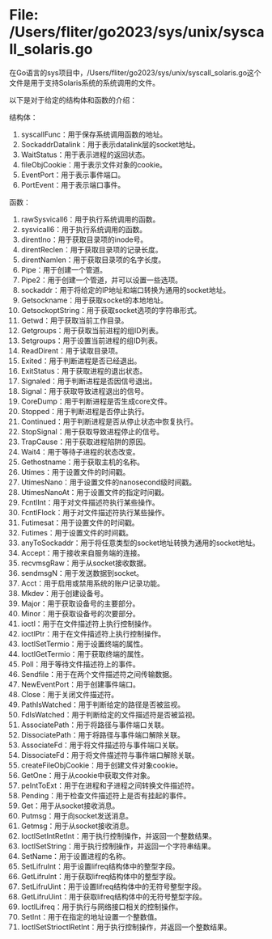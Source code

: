 # File: /Users/fliter/go2023/sys/unix/syscall_solaris.go

在Go语言的sys项目中，/Users/fliter/go2023/sys/unix/syscall_solaris.go这个文件是用于支持Solaris系统的系统调用的文件。

以下是对于给定的结构体和函数的介绍：

结构体：
1. syscallFunc：用于保存系统调用函数的地址。
2. SockaddrDatalink：用于表示datalink层的socket地址。
3. WaitStatus：用于表示进程的返回状态。
4. fileObjCookie：用于表示文件对象的cookie。
5. EventPort：用于表示事件端口。
6. PortEvent：用于表示端口事件。

函数：
1. rawSysvicall6：用于执行系统调用的函数。
2. sysvicall6：用于执行系统调用的函数。
3. direntIno：用于获取目录项的inode号。
4. direntReclen：用于获取目录项的记录长度。
5. direntNamlen：用于获取目录项的名字长度。
6. Pipe：用于创建一个管道。
7. Pipe2：用于创建一个管道，并可以设置一些选项。
8. sockaddr：用于将给定的IP地址和端口转换为通用的socket地址。
9. Getsockname：用于获取socket的本地地址。
10. GetsockoptString：用于获取socket选项的字符串形式。
11. Getwd：用于获取当前工作目录。
12. Getgroups：用于获取当前进程的组ID列表。
13. Setgroups：用于设置当前进程的组ID列表。
14. ReadDirent：用于读取目录项。
15. Exited：用于判断进程是否已经退出。
16. ExitStatus：用于获取进程的退出状态。
17. Signaled：用于判断进程是否因信号退出。
18. Signal：用于获取导致进程退出的信号。
19. CoreDump：用于判断进程是否生成core文件。
20. Stopped：用于判断进程是否停止执行。
21. Continued：用于判断进程是否从停止状态中恢复执行。
22. StopSignal：用于获取导致进程停止的信号。
23. TrapCause：用于获取进程陷阱的原因。
24. Wait4：用于等待子进程的状态改变。
25. Gethostname：用于获取主机的名称。
26. Utimes：用于设置文件的时间戳。
27. UtimesNano：用于设置文件的nanosecond级时间戳。
28. UtimesNanoAt：用于设置文件的指定时间戳。
29. FcntlInt：用于对文件描述符执行某些操作。
30. FcntlFlock：用于对文件描述符执行某些操作。
31. Futimesat：用于设置文件的时间戳。
32. Futimes：用于设置文件的时间戳。
33. anyToSockaddr：用于将任意类型的socket地址转换为通用的socket地址。
34. Accept：用于接收来自服务端的连接。
35. recvmsgRaw：用于从socket接收数据。
36. sendmsgN：用于发送数据到socket。
37. Acct：用于启用或禁用系统的账户记录功能。
38. Mkdev：用于创建设备号。
39. Major：用于获取设备号的主要部分。
40. Minor：用于获取设备号的次要部分。
41. ioctl：用于在文件描述符上执行控制操作。
42. ioctlPtr：用于在文件描述符上执行控制操作。
43. IoctlSetTermio：用于设置终端的属性。
44. IoctlGetTermio：用于获取终端的属性。
45. Poll：用于等待文件描述符上的事件。
46. Sendfile：用于在两个文件描述符之间传输数据。
47. NewEventPort：用于创建事件端口。
48. Close：用于关闭文件描述符。
49. PathIsWatched：用于判断给定的路径是否被监视。
50. FdIsWatched：用于判断给定的文件描述符是否被监视。
51. AssociatePath：用于将路径与事件端口关联。
52. DissociatePath：用于将路径与事件端口解除关联。
53. AssociateFd：用于将文件描述符与事件端口关联。
54. DissociateFd：用于将文件描述符与事件端口解除关联。
55. createFileObjCookie：用于创建文件对象cookie。
56. GetOne：用于从cookie中获取文件对象。
57. peIntToExt：用于在进程和子进程之间转换文件描述符。
58. Pending：用于检查文件描述符上是否有挂起的事件。
59. Get：用于从socket接收消息。
60. Putmsg：用于向socket发送消息。
61. Getmsg：用于从socket接收消息。
62. IoctlSetIntRetInt：用于执行控制操作，并返回一个整数结果。
63. IoctlSetString：用于执行控制操作，并返回一个字符串结果。
64. SetName：用于设置进程的名称。
65. SetLifruInt：用于设置lifreq结构体中的整型字段。
66. GetLifruInt：用于获取lifreq结构体中的整型字段。
67. SetLifruUint：用于设置lifreq结构体中的无符号整型字段。
68. GetLifruUint：用于获取lifreq结构体中的无符号整型字段。
69. IoctlLifreq：用于执行与网络接口相关的控制操作。
70. SetInt：用于在指定的地址设置一个整数值。
71. IoctlSetStrioctlRetInt：用于执行控制操作，并返回一个整数结果。

